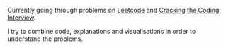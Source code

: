 Currently going through problems on [Leetcode](https://github.com/nikitavoloboev/solutions/tree/master/java/leetcode) and [Cracking the Coding Interview](https://github.com/nikitavoloboev/solutions/tree/master/java/cracking-the-coding-interview/src).

I try to combine code, explanations and visualisations in order to understand the problems.